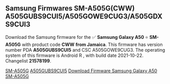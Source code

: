 <h2>Samsung Firmwares SM-A505G(CWW) A505GUBS9CUI5/A505GOWE9CUG3/A505GDXS9CUI3</h2>
Download the Samsung firmware for the ✅ <strong>Samsung Galaxy A50 </strong> ⭐ <strong>SM-A505G</strong> with product code <strong>CWW</strong> <strong> from Jamaica</strong>. This firmware has version number PDA <strong>A505GUBS9CUI5</strong> and CSC A505GOWE9CUG3. The operating system of this firmware is Android R , with build date 2021-10-22. Changelist <strong>21578199</strong>.


[SM-A505G](https://samfirm.shop/samsung/model/SM-A505G)
[A505GUBS9CUI5](https://samfirm.shop/samsung/pda/A505GUBS9CUI5)
[Download Firmware Samsung Galaxy A50 SM-A505G](https://samfirm.shop/samsung/firmware/467268)
